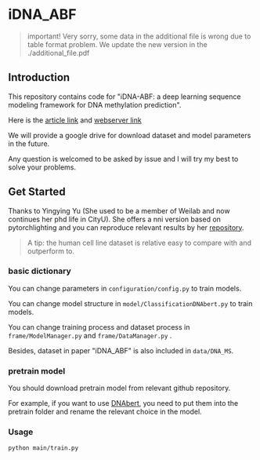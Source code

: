# iDNA_ABF

> important! Very sorry, some data in the additional file is wrong due to table format problem. We update the new version in the ./additional_file.pdf

## Introduction

This repository contains code for "iDNA-ABF: a deep learning sequence modeling framework for DNA methylation prediction".

Here is the [article link](https://genomebiology.biomedcentral.com/articles/10.1186/s13059-022-02780-1) and [webserver link](https://server.wei-group.net/idnaabf)

We will provide a google drive for download dataset and model parameters in the future. 

Any question is welcomed to be asked by issue and I will try my best to solve your problems.

## Get Started

Thanks to Yingying Yu (She used to be a member of Weilab and now continues her phd life in CityU). She offers a nni version based on pytorchlighting and you can reproduce relevant results by her [repository](https://github.com/YUYING07/iDNA-ABF-automl).

>A tip: the human cell line dataset is relative easy to compare with and outperform to.

### basic dictionary
You can change parameters in `configuration/config.py` to train models.

You can change model structure in `model/ClassificationDNAbert.py` to train models.

You can change training process and dataset process in `frame/ModelManager.py` and `frame/DataManager.py` .

Besides, dataset in paper "iDNA_ABF" is also included in `data/DNA_MS`.

### pretrain model
You should download pretrain model from relevant github repository.

For example, if you want to use [DNAbert](https://github.com/jerryji1993/DNABERT), you need to put them into the pretrain folder and rename the relevant choice in the model.

### Usage

``python main/train.py``
